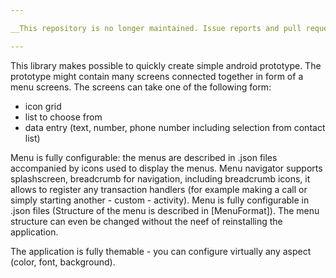 ```yaml
---

__This repository is no longer maintained. Issue reports and pull requests will not be attended.__

---
```


This library makes possible to quickly create simple android prototype. The prototype might contain many screens connected together in form of a menu screens. The screens can take one of the following form:
  * icon grid
  * list to choose from
  * data entry (text, number, phone number including selection from contact list)

Menu is fully configurable: the menus are described in .json files accompanied by icons used to display the menus. Menu navigator supports splashscreen, breadcrumb for navigation, including breadcrumb icons, it allows to register any transaction handlers (for example making a call or simply starting  another - custom - activity). Menu is fully configurable in .json files (Structure of the menu is described in [MenuFormat]). The menu structure can even be changed without the neef of reinstalling the application.

The application is fully themable - you can configure virtually any aspect (color, font, background).

